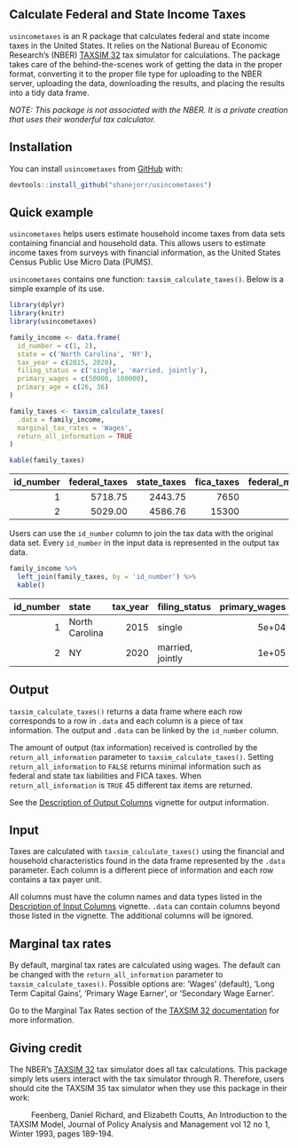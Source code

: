 
<!-- README.md is generated from README.Rmd. Please edit that file -->
<!-- badges: start -->
<!-- badges: end -->

## Calculate Federal and State Income Taxes

`usincometaxes` is an R package that calculates federal and state income
taxes in the United States. It relies on the National Bureau of Economic
Research’s (NBER) [TAXSIM 32](http://taxsim.nber.org/taxsim32/) tax
simulator for calculations. The package takes care of the
behind-the-scenes work of getting the data in the proper format,
converting it to the proper file type for uploading to the NBER server,
uploading the data, downloading the results, and placing the results
into a tidy data frame.

*NOTE: This package is not associated with the NBER. It is a private
creation that uses their wonderful tax calculator.*

## Installation

You can install `usincometaxes` from
[GitHub](https://github.com/shanejorr/usincometaxes) with:

``` r
devtools::install_github("shanejorr/usincometaxes")
```

## Quick example

`usincometaxes` helps users estimate household income taxes from data
sets containing financial and household data. This allows users to
estimate income taxes from surveys with financial information, as the
United States Census Public Use Micro Data (PUMS).

`usincometaxes` contains one function: `taxsim_calculate_taxes()`. Below
is a simple example of its use.

``` r
library(dplyr)
library(knitr)
library(usincometaxes)

family_income <- data.frame(
  id_number = c(1, 2),
  state = c('North Carolina', 'NY'),
  tax_year = c(2015, 2020),
  filing_status = c('single', 'married, jointly'),
  primary_wages = c(50000, 100000),
  primary_age = c(26, 36)
)

family_taxes <- taxsim_calculate_taxes(
  .data = family_income,
  marginal_tax_rates = 'Wages',
  return_all_information = TRUE
)
```

``` r
kable(family_taxes)
```

| id\_number | federal\_taxes | state\_taxes | fica\_taxes | federal\_marginal\_rate | state\_marginal\_rate | fica\_rate | federal\_agi | ui\_agi | soc\_sec\_agi | zero\_bracket\_amount | personal\_exemptions | exemption\_phaseout | deduction\_phaseout | itemized\_deductions | federal\_taxable\_income | tax\_on\_taxable\_income | exemption\_surtax | general\_tax\_credit | child\_tax\_credit\_adjusted | child\_tax\_credit\_refundable | child\_care\_credit | eitc | amt\_income | amt\_liability | fed\_income\_tax\_before\_credit |  fica | state\_household\_income | state\_rent\_expense | state\_agi | state\_exemption\_amount | state\_std\_deduction\_amount | state\_itemized\_deducation | state\_taxable\_income | state\_property\_tax\_credit | state\_child\_care\_credit | state\_eitc | state\_total\_credits | state\_bracket\_rate | self\_emp\_income | medicare\_tax\_unearned\_income | medicare\_tax\_earned\_income | cares\_recovery\_rebate |
|-----------:|---------------:|-------------:|------------:|------------------------:|----------------------:|-----------:|-------------:|--------:|--------------:|----------------------:|---------------------:|--------------------:|--------------------:|---------------------:|-------------------------:|-------------------------:|------------------:|---------------------:|-----------------------------:|-------------------------------:|--------------------:|-----:|------------:|---------------:|---------------------------------:|------:|-------------------------:|---------------------:|-----------:|-------------------------:|------------------------------:|----------------------------:|-----------------------:|-----------------------------:|---------------------------:|------------:|----------------------:|---------------------:|------------------:|--------------------------------:|------------------------------:|------------------------:|
|          1 |        5718.75 |      2443.75 |        7650 |                      25 |                  5.75 |       15.3 |        5e+04 |       0 |             0 |                  6300 |                 4000 |                   0 |                   0 |                    0 |                    39700 |                  5718.75 |                 0 |                    0 |                            0 |                              0 |                   0 |    0 |       5e+04 |              0 |                          5718.75 |  7650 |                 50000.01 |                    0 |   50000.01 |                        0 |                          7500 |                           0 |               42500.01 |                            0 |                          0 |           0 |                     0 |                 0.00 |             5e+04 |                               0 |                             0 |                       0 |
|          2 |        5029.00 |      4586.76 |       15300 |                      12 |                  6.09 |       15.3 |        1e+05 |       0 |             0 |                 24800 |                    0 |                   0 |                   0 |                    0 |                    75200 |                  8629.00 |                 0 |                    0 |                            0 |                              0 |                   0 |    0 |       1e+05 |              0 |                          8629.00 | 15300 |                100001.01 |                    0 |  100000.01 |                        0 |                         16050 |                           0 |               83950.01 |                            0 |                          0 |           0 |                     0 |                 6.09 |             1e+05 |                               0 |                             0 |                    3600 |

Users can use the `id_number` column to join the tax data with the
original data set. Every `id_number` in the input data is represented in
the output tax data.

``` r
family_income %>%
  left_join(family_taxes, by = 'id_number') %>%
  kable()
```

| id\_number | state          | tax\_year | filing\_status   | primary\_wages | primary\_age | federal\_taxes | state\_taxes | fica\_taxes | federal\_marginal\_rate | state\_marginal\_rate | fica\_rate | federal\_agi | ui\_agi | soc\_sec\_agi | zero\_bracket\_amount | personal\_exemptions | exemption\_phaseout | deduction\_phaseout | itemized\_deductions | federal\_taxable\_income | tax\_on\_taxable\_income | exemption\_surtax | general\_tax\_credit | child\_tax\_credit\_adjusted | child\_tax\_credit\_refundable | child\_care\_credit | eitc | amt\_income | amt\_liability | fed\_income\_tax\_before\_credit |  fica | state\_household\_income | state\_rent\_expense | state\_agi | state\_exemption\_amount | state\_std\_deduction\_amount | state\_itemized\_deducation | state\_taxable\_income | state\_property\_tax\_credit | state\_child\_care\_credit | state\_eitc | state\_total\_credits | state\_bracket\_rate | self\_emp\_income | medicare\_tax\_unearned\_income | medicare\_tax\_earned\_income | cares\_recovery\_rebate |
|-----------:|:---------------|----------:|:-----------------|---------------:|-------------:|---------------:|-------------:|------------:|------------------------:|----------------------:|-----------:|-------------:|--------:|--------------:|----------------------:|---------------------:|--------------------:|--------------------:|---------------------:|-------------------------:|-------------------------:|------------------:|---------------------:|-----------------------------:|-------------------------------:|--------------------:|-----:|------------:|---------------:|---------------------------------:|------:|-------------------------:|---------------------:|-----------:|-------------------------:|------------------------------:|----------------------------:|-----------------------:|-----------------------------:|---------------------------:|------------:|----------------------:|---------------------:|------------------:|--------------------------------:|------------------------------:|------------------------:|
|          1 | North Carolina |      2015 | single           |          5e+04 |           26 |        5718.75 |      2443.75 |        7650 |                      25 |                  5.75 |       15.3 |        5e+04 |       0 |             0 |                  6300 |                 4000 |                   0 |                   0 |                    0 |                    39700 |                  5718.75 |                 0 |                    0 |                            0 |                              0 |                   0 |    0 |       5e+04 |              0 |                          5718.75 |  7650 |                 50000.01 |                    0 |   50000.01 |                        0 |                          7500 |                           0 |               42500.01 |                            0 |                          0 |           0 |                     0 |                 0.00 |             5e+04 |                               0 |                             0 |                       0 |
|          2 | NY             |      2020 | married, jointly |          1e+05 |           36 |        5029.00 |      4586.76 |       15300 |                      12 |                  6.09 |       15.3 |        1e+05 |       0 |             0 |                 24800 |                    0 |                   0 |                   0 |                    0 |                    75200 |                  8629.00 |                 0 |                    0 |                            0 |                              0 |                   0 |    0 |       1e+05 |              0 |                          8629.00 | 15300 |                100001.01 |                    0 |  100000.01 |                        0 |                         16050 |                           0 |               83950.01 |                            0 |                          0 |           0 |                     0 |                 6.09 |             1e+05 |                               0 |                             0 |                    3600 |

## Output

`taxsim_calculate_taxes()` returns a data frame where each row
corresponds to a row in `.data` and each column is a piece of tax
information. The output and `.data` can be linked by the `id_number`
column.

The amount of output (tax information) received is controlled by the
`return_all_information` parameter to `taxsim_calculate_taxes()`.
Setting `return_all_information` to `FALSE` returns minimal information
such as federal and state tax liabilities and FICA taxes. When
`return_all_information` is `TRUE` 45 different tax items are returned.

See the [Description of Output
Columns](https://www.shaneorr.io/r/usincometaxes/articles/taxsim-output.html)
vignette for output information.

## Input

Taxes are calculated with `taxsim_calculate_taxes()` using the financial
and household characteristics found in the data frame represented by the
`.data` parameter. Each column is a different piece of information and
each row contains a tax payer unit.

All columns must have the column names and data types listed in the
[Description of Input
Columns](https://www.shaneorr.io/r/usincometaxes/articles/taxsim-input.html)
vignette. `.data` can contain columns beyond those listed in the
vignette. The additional columns will be ignored.

## Marginal tax rates

By default, marginal tax rates are calculated using wages. The default
can be changed with the `return_all_information` parameter to
`taxsim_calculate_taxes()`. Possible options are: ‘Wages’ (default),
‘Long Term Capital Gains’, ‘Primary Wage Earner’, or ‘Secondary Wage
Earner’.

Go to the Marginal Tax Rates section of the [TAXSIM 32
documentation](https://users.nber.org/~taxsim/taxsim32/) for more
information.

## Giving credit

The NBER’s [TAXSIM 32](http://taxsim.nber.org/taxsim32/) tax simulator
does all tax calculations. This package simply lets users interact with
the tax simulator through R. Therefore, users should cite the TAXSIM 35
tax simulator when they use this package in their work:

          Feenberg, Daniel Richard, and Elizabeth Coutts, An
Introduction to the TAXSIM Model, Journal of Policy Analysis and
Management vol 12 no 1, Winter 1993, pages 189-194.
